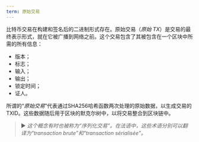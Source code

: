 ```yaml
---
term: 原始交易
---
```


比特币交易在构建和签名后的二进制形式存在。原始交易（*原始 TX*）是交易的最终表示形式，就在它被广播到网络之前。这个交易包含了其被包含在一个区块中所需的所有信息：
* 版本；
* 标志；
* 输入；
* 输出；
* 锁定时间；
* 证人。

所谓的“*原始交易*”代表通过SHA256哈希函数两次处理的原始数据，以生成交易的TXID。这些数据随后用于区块的默克尔树中，以将交易整合到区块链中。

> ► *这个概念有时也被称为“序列化交易”。在法语中，这些术语分别可以翻译为“transaction brute”和“transaction sérialisée”。*